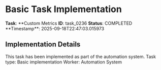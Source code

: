 # Basic Task Implementation

**Task**: **Custom Metrics
**ID**: task_0236
**Status**: COMPLETED
**Timestamp\*\*: 2025-09-18T22:47:03.015973

## Implementation Details

This task has been implemented as part of the automation system.
Task type: Basic implementation
Worker: Automation System
